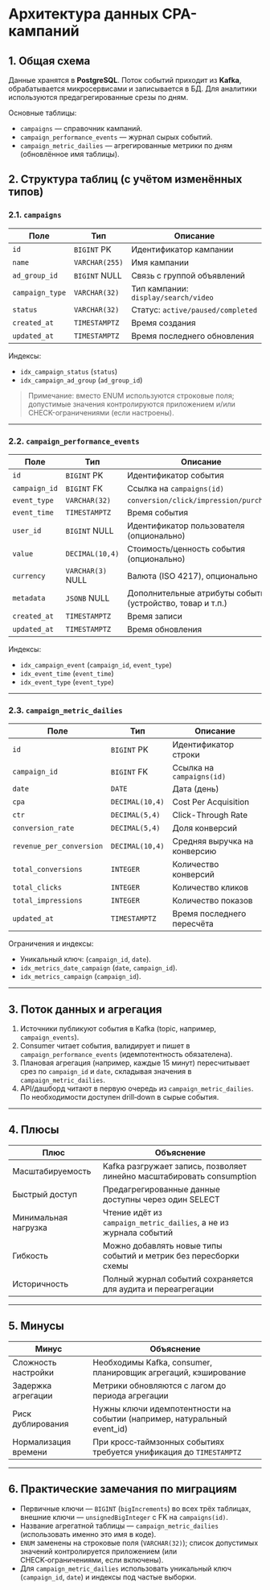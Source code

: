 # Архитектура данных CPA-кампаний

## 1. Общая схема

Данные хранятся в **PostgreSQL**. Поток событий приходит из **Kafka**, обрабатывается микросервисами и записывается в БД. Для аналитики используются предагрегированные срезы по дням.

Основные таблицы:
- `campaigns` — справочник кампаний.
- `campaign_performance_events` — журнал сырых событий.
- `campaign_metric_dailies` — агрегированные метрики по дням (обновлённое имя таблицы).

## 2. Структура таблиц (с учётом изменённых типов)

### 2.1. `campaigns`

| Поле         | Тип                | Описание                                |
|--------------|--------------------|-----------------------------------------|
| `id`         | `BIGINT` PK        | Идентификатор кампании                  |
| `name`       | `VARCHAR(255)`     | Имя кампании                            |
| `ad_group_id`| `BIGINT` NULL      | Связь с группой объявлений              |
| `campaign_type` | `VARCHAR(32)`   | Тип кампании: `display/search/video`    |
| `status`     | `VARCHAR(32)`      | Статус: `active/paused/completed`       |
| `created_at` | `TIMESTAMPTZ`      | Время создания                          |
| `updated_at` | `TIMESTAMPTZ`      | Время последнего обновления             |

Индексы:
- `idx_campaign_status` (`status`)
- `idx_campaign_ad_group` (`ad_group_id`)

> Примечание: вместо ENUM используются строковые поля; допустимые значения контролируются приложением и/или CHECK-ограничениями (если настроены).

---

### 2.2. `campaign_performance_events`

| Поле         | Тип                | Описание                                                     |
|--------------|--------------------|--------------------------------------------------------------|
| `id`         | `BIGINT` PK        | Идентификатор события                                       |
| `campaign_id`| `BIGINT` FK        | Ссылка на `campaigns(id)`                                   |
| `event_type` | `VARCHAR(32)`      | `conversion/click/impression/purchase`                      |
| `event_time` | `TIMESTAMPTZ`      | Время события                                               |
| `user_id`    | `BIGINT` NULL      | Идентификатор пользователя (опционально)                    |
| `value`      | `DECIMAL(10,4)`    | Стоимость/ценность события (опционально)                    |
| `currency`   | `VARCHAR(3)` NULL  | Валюта (ISO 4217), опционально                              |
| `metadata`   | `JSONB` NULL       | Дополнительные атрибуты события (устройство, товар и т.п.)  |
| `created_at` | `TIMESTAMPTZ`      | Время записи                                                |
| `updated_at` | `TIMESTAMPTZ`      | Время обновления                                            |

Индексы:
- `idx_campaign_event` (`campaign_id`, `event_type`)
- `idx_event_time` (`event_time`)
- `idx_event_type` (`event_type`)

---

### 2.3. `campaign_metric_dailies`

| Поле                      | Тип             | Описание                                   |
|---------------------------|-----------------|--------------------------------------------|
| `id`                      | `BIGINT` PK     | Идентификатор строки                       |
| `campaign_id`             | `BIGINT` FK     | Ссылка на `campaigns(id)`                  |
| `date`                    | `DATE`          | Дата (день)                                |
| `cpa`                     | `DECIMAL(10,4)` | Cost Per Acquisition                       |
| `ctr`                     | `DECIMAL(5,4)`  | Click-Through Rate                          |
| `conversion_rate`         | `DECIMAL(5,4)`  | Доля конверсий                              |
| `revenue_per_conversion`  | `DECIMAL(10,4)` | Средняя выручка на конверсию                |
| `total_conversions`       | `INTEGER`       | Количество конверсий                        |
| `total_clicks`            | `INTEGER`       | Количество кликов                           |
| `total_impressions`       | `INTEGER`       | Количество показов                          |
| `updated_at`              | `TIMESTAMPTZ`   | Время последнего пересчёта                  |

Ограничения и индексы:
- Уникальный ключ: (`campaign_id`, `date`).
- `idx_metrics_date_campaign` (`date`, `campaign_id`).
- `idx_metrics_campaign` (`campaign_id`).

---

## 3. Поток данных и агрегация

1. Источники публикуют события в Kafka (topic, например, `campaign_events`).
2. Consumer читает события, валидирует и пишет в `campaign_performance_events` (идемпотентность обязателена).
3. Плановая агрегация (например, каждые 15 минут) пересчитывает срез по `campaign_id` и `date`, складывая значения в `campaign_metric_dailies`.
4. API/дашборд читают в первую очередь из `campaign_metric_dailies`. По необходимости доступен drill‑down в сырые события.

---

## 4. Плюсы

| Плюс                  | Объяснение                                                                 |
|-----------------------|-----------------------------------------------------------------------------|
| Масштабируемость      | Kafka разгружает запись, позволяет линейно масштабировать consumption       |
| Быстрый доступ        | Предагрегированные данные доступны через один SELECT                        |
| Минимальная нагрузка  | Чтение идёт из `campaign_metric_dailies`, а не из журнала событий           |
| Гибкость              | Можно добавлять новые типы событий и метрик без пересборки схемы            |
| Историчность          | Полный журнал событий сохраняется для аудита и переагрегации                |

---

## 5. Минусы

| Минус                   | Объяснение                                                             |
|-------------------------|-------------------------------------------------------------------------|
| Сложность настройки     | Необходимы Kafka, consumer, планировщик агрегаций, кэширование         |
| Задержка агрегации      | Метрики обновляются с лагом до периода агрегации                      |
| Риск дублирования       | Нужны ключи идемпотентности на событии (например, натуральный event_id)|
| Нормализация времени    | При кросс‑таймзонных событиях требуется унификация до `TIMESTAMPTZ`    |

---

## 6. Практические замечания по миграциям

- Первичные ключи — `BIGINT` (`bigIncrements`) во всех трёх таблицах, внешние ключи — `unsignedBigInteger` с FK на `campaigns(id)`.
- Название агрегатной таблицы — `campaign_metric_dailies` (использовать именно это имя в коде).
- `ENUM` заменены на строковые поля (`VARCHAR(32)`); список допустимых значений контролируется приложением (или CHECK‑ограничениями, если включены).
- Для `campaign_metric_dailies` использовать уникальный ключ (`campaign_id`, `date`) и индексы под частые выборки.
